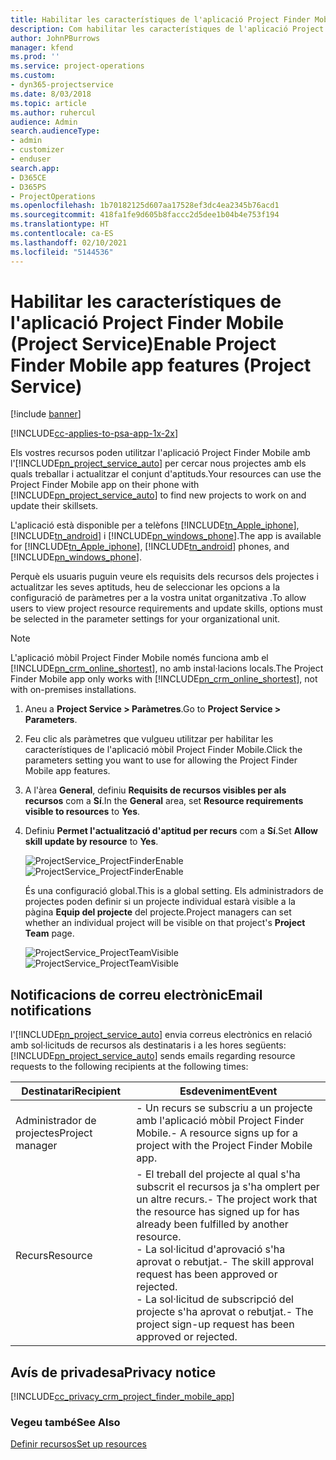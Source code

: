 ```yaml
---
title: Habilitar les característiques de l'aplicació Project Finder Mobile
description: Com habilitar les característiques de l'aplicació Project Finder Mobile per al Project Service
author: JohnPBurrows
manager: kfend
ms.prod: ''
ms.service: project-operations
ms.custom:
- dyn365-projectservice
ms.date: 8/03/2018
ms.topic: article
ms.author: ruhercul
audience: Admin
search.audienceType:
- admin
- customizer
- enduser
search.app:
- D365CE
- D365PS
- ProjectOperations
ms.openlocfilehash: 1b70182125d607aa17528ef3dc4ea2345b76acd1
ms.sourcegitcommit: 418fa1fe9d605b8faccc2d5dee1b04b4e753f194
ms.translationtype: HT
ms.contentlocale: ca-ES
ms.lasthandoff: 02/10/2021
ms.locfileid: "5144536"
---
```

# <a name="enable-project-finder-mobile-app-features-project-service"></a><span data-ttu-id="82488-103">Habilitar les característiques de l'aplicació Project Finder Mobile (Project Service)</span><span class="sxs-lookup"><span data-stu-id="82488-103">Enable Project Finder Mobile app features (Project Service)</span></span>

[!include [banner](../includes/psa-now-project-operations.md)]

[!INCLUDE[cc-applies-to-psa-app-1x-2x](../includes/cc-applies-to-psa-app-1x-2x.md)]

<span data-ttu-id="82488-104">Els vostres recursos poden utilitzar l'aplicació Project Finder Mobile amb l'[!INCLUDE[pn_project_service_auto](../includes/pn-project-service-auto.md)] per cercar nous projectes amb els quals treballar i actualitzar el conjunt d'aptituds.</span><span class="sxs-lookup"><span data-stu-id="82488-104">Your resources can use the Project Finder Mobile app on their phone with [!INCLUDE[pn_project_service_auto](../includes/pn-project-service-auto.md)] to find new projects to work on and update their skillsets.</span></span>  
  
 <span data-ttu-id="82488-105">L'aplicació està disponible per a telèfons [!INCLUDE[tn_Apple_iphone](../includes/tn-apple-iphone.md)], [!INCLUDE[tn_android](../includes/tn-android.md)] i [!INCLUDE[pn_windows_phone](../includes/pn-windows-phone.md)].</span><span class="sxs-lookup"><span data-stu-id="82488-105">The app is available for [!INCLUDE[tn_Apple_iphone](../includes/tn-apple-iphone.md)], [!INCLUDE[tn_android](../includes/tn-android.md)] phones, and [!INCLUDE[pn_windows_phone](../includes/pn-windows-phone.md)].</span></span>  
    
 <span data-ttu-id="82488-106">Perquè els usuaris puguin veure els requisits dels recursos dels projectes i actualitzar les seves aptituds, heu de seleccionar les opcions a la configuració de paràmetres per a la vostra unitat organitzativa .</span><span class="sxs-lookup"><span data-stu-id="82488-106">To allow users to view project resource requirements and update skills, options must be selected in the parameter settings for your organizational unit.</span></span>
  
> [!NOTE]
>  <span data-ttu-id="82488-107">L'aplicació mòbil Project Finder Mobile només funciona amb el [!INCLUDE[pn_crm_online_shortest](../includes/pn-crm-online-shortest.md)], no amb instal·lacions locals.</span><span class="sxs-lookup"><span data-stu-id="82488-107">The Project Finder Mobile app only works with [!INCLUDE[pn_crm_online_shortest](../includes/pn-crm-online-shortest.md)], not with on-premises installations.</span></span>  
  
1. <span data-ttu-id="82488-108">Aneu a **Project Service > Paràmetres**.</span><span class="sxs-lookup"><span data-stu-id="82488-108">Go to **Project Service > Parameters**.</span></span>  
  
2. <span data-ttu-id="82488-109">Feu clic als paràmetres que vulgueu utilitzar per habilitar les característiques de l'aplicació mòbil Project Finder Mobile.</span><span class="sxs-lookup"><span data-stu-id="82488-109">Click the parameters setting you want to use for allowing the Project Finder Mobile app features.</span></span>  
  
3. <span data-ttu-id="82488-110">A l'àrea **General**, definiu **Requisits de recursos visibles per als recursos** com a **Sí**.</span><span class="sxs-lookup"><span data-stu-id="82488-110">In the **General** area, set **Resource requirements visible to resources** to **Yes**.</span></span>  
  
4. <span data-ttu-id="82488-111">Definiu **Permet l'actualització d'aptitud per recurs** com a **Sí**.</span><span class="sxs-lookup"><span data-stu-id="82488-111">Set **Allow skill update by resource** to **Yes**.</span></span>  
  
   <span data-ttu-id="82488-112">![ProjectService_ProjectFinderEnable](../psa/media/project-service-project-finder-enable.png "ProjectService_ProjectFinderEnable")</span><span class="sxs-lookup"><span data-stu-id="82488-112">![ProjectService_ProjectFinderEnable](../psa/media/project-service-project-finder-enable.png "ProjectService_ProjectFinderEnable")</span></span>  
  
   <span data-ttu-id="82488-113">És una configuració global.</span><span class="sxs-lookup"><span data-stu-id="82488-113">This is a global setting.</span></span> <span data-ttu-id="82488-114">Els administradors de projectes poden definir si un projecte individual estarà visible a la pàgina **Equip del projecte** del projecte.</span><span class="sxs-lookup"><span data-stu-id="82488-114">Project managers can set whether an individual project will be visible on that project's **Project Team** page.</span></span>  
  
   <span data-ttu-id="82488-115">![ProjectService_ProjectTeamVisible](../psa/media/project-service-project-team-visible.png "ProjectService_ProjectTeamVisible")</span><span class="sxs-lookup"><span data-stu-id="82488-115">![ProjectService_ProjectTeamVisible](../psa/media/project-service-project-team-visible.png "ProjectService_ProjectTeamVisible")</span></span>  
  
## <a name="email-notifications"></a><span data-ttu-id="82488-116">Notificacions de correu electrònic</span><span class="sxs-lookup"><span data-stu-id="82488-116">Email notifications</span></span>  
 <span data-ttu-id="82488-117">l'[!INCLUDE[pn_project_service_auto](../includes/pn-project-service-auto.md)] envia correus electrònics en relació amb sol·licituds de recursos als destinataris i a les hores següents:</span><span class="sxs-lookup"><span data-stu-id="82488-117">[!INCLUDE[pn_project_service_auto](../includes/pn-project-service-auto.md)] sends emails regarding resource requests to the following recipients at the following times:</span></span>  
  
|<span data-ttu-id="82488-118">Destinatari</span><span class="sxs-lookup"><span data-stu-id="82488-118">Recipient</span></span>|<span data-ttu-id="82488-119">Esdeveniment</span><span class="sxs-lookup"><span data-stu-id="82488-119">Event</span></span>|  
|---------------|-----------|  
|<span data-ttu-id="82488-120">Administrador de projectes</span><span class="sxs-lookup"><span data-stu-id="82488-120">Project manager</span></span>|<span data-ttu-id="82488-121">- Un recurs se subscriu a un projecte amb l'aplicació mòbil Project Finder Mobile.</span><span class="sxs-lookup"><span data-stu-id="82488-121">- A resource signs up for a project with the Project Finder Mobile app.</span></span>|  
|<span data-ttu-id="82488-122">Recurs</span><span class="sxs-lookup"><span data-stu-id="82488-122">Resource</span></span>|<span data-ttu-id="82488-123">- El treball del projecte al qual s'ha subscrit el recursos ja s'ha omplert per un altre recurs.</span><span class="sxs-lookup"><span data-stu-id="82488-123">- The project work that the resource has signed up for has already been fulfilled by another resource.</span></span><br /><span data-ttu-id="82488-124">- La sol·licitud d'aprovació s'ha aprovat o rebutjat.</span><span class="sxs-lookup"><span data-stu-id="82488-124">- The skill approval request has been approved or rejected.</span></span><br /><span data-ttu-id="82488-125">- La sol·licitud de subscripció del projecte s'ha aprovat o rebutjat.</span><span class="sxs-lookup"><span data-stu-id="82488-125">- The project sign-up request has been approved or rejected.</span></span>|  
  
## <a name="privacy-notice"></a><span data-ttu-id="82488-126">Avís de privadesa</span><span class="sxs-lookup"><span data-stu-id="82488-126">Privacy notice</span></span>  
 [!INCLUDE[cc_privacy_crm_project_finder_mobile_app](../includes/cc-privacy-crm-project-finder-mobile-app.md)]  
  
### <a name="see-also"></a><span data-ttu-id="82488-127">Vegeu també</span><span class="sxs-lookup"><span data-stu-id="82488-127">See Also</span></span>  
 [<span data-ttu-id="82488-128">Definir recursos</span><span class="sxs-lookup"><span data-stu-id="82488-128">Set up resources</span></span>](../psa/set-up-resources.md)
